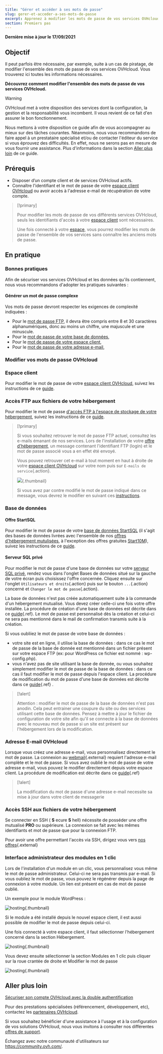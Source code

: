 ```yaml
---
title: "Gérer et accéder à ses mots de passe"
slug: gerer-et-acceder-a-ses-mots-de-passe
excerpt: Apprenez à modifier les mots de passe de vos services OVHcloud
section: Premiers pas
---
```


**Dernière mise à jour le 17/09/2021**

## Objectif

Il peut parfois être nécessaire, par exemple, suite à un cas de piratage, de modifier l'ensemble des mots de passe de vos services OVHcloud. Vous trouverez ici toutes les informations nécessaires.

**Découvrez comment modifier l'ensemble des mots de passe de vos services OVHcloud.**

> [!warning]
>
> OVHcloud met à votre disposition des services dont la configuration, la gestion et la responsabilité vous incombent. Il vous revient de ce fait d'en assurer le bon fonctionnement.
>
> Nous mettons à votre disposition ce guide afin de vous accompagner au mieux sur des tâches courantes. Néanmoins, nous vous recommandons de faire appel à un prestataire spécialisé et/ou de contacter l'éditeur du service si vous éprouvez des difficultés. En effet, nous ne serons pas en mesure de vous fournir une assistance. Plus d'informations dans la section [Aller plus loin](#aller-plus-loin) de ce guide.
>

## Prérequis

- Disposer d’un compte client et de services OVHcloud actifs.
- Connaître l'identifiant et le mot de passe de votre [espace client OVHcloud](https://www.ovh.com/auth/?action=gotomanager&from=https://www.ovh.com/fr/&ovhSubsidiary=fr) ou avoir accès à l'adresse e-mail de récupération de votre compte.

> [!primary]
>
> Pour modifier les mots de passe de vos différents services OVHcloud, seuls les identifiants d'accès à votre [espace client](https://www.ovh.com/auth/?action=gotomanager&from=https://www.ovh.com/fr/&ovhSubsidiary=fr) sont nécessaires.
>
> Une fois connecté à votre [espace](https://www.ovh.com/auth/?action=gotomanager&from=https://www.ovh.com/fr/&ovhSubsidiary=fr), vous pourrez modifier les mots de passe de l'ensemble de vos services sans connaître les anciens mots de passe.
>

## En pratique

### Bonnes pratiques

Afin de sécuriser vos services OVHcloud et les données qu'ils contiennent, nous vous recommandons d'adopter les pratiques suivantes : 

#### Générer un mot de passe complexe

Vos mots de passe devront respecter les exigences de complexité indiquées : 

- Pour le [mot de passe FTP](), il devra être compris entre 8 et 30 caractères alphanumériques, donc au moins un chiffre, une majuscule et une minuscule.
- Pour le [mot de passe de votre base de données](),
- Pour le [mot de passe de votre espace client](),
- Pour le [mot de passe de votre adresse e-mail](), 



### Modifier vos mots de passe OVHcloud

### Espace client

Pour modifier le mot de passe de votre [espace client OVHcloud](https://www.ovh.com/auth/?action=gotomanager&from=https://www.ovh.com/fr/&ovhSubsidiary=fr), suivez les instructions de ce [guide](https://docs.ovh.com/fr/customer/gerer-son-mot-de-passe/#modifier-votre-mot-de-passe).

### Accès FTP aux fichiers de votre hébergement

Pour modifier le mot de passe [d'accès FTP à l'espace de stockage de votre hébergement](https://docs.ovh.com/fr/hosting/connexion-espace-stockage-ftp-hebergement-web/), suivez les instructions de ce [guide](https://docs.ovh.com/fr/hosting/modifier-mot-de-passe-utilisateur-ftp/).

> [!primary]
>
> Si vous souhaitez retrouver le mot de passe FTP actuel, consultez les e-mails émanant de nos services. Lors de l'installation de votre [offre d'hébergement](https://www.ovh.com/fr/hebergement-web/), un message contenant l'identifiant FTP (login) et le mot de passe associé vous a en effet été envoyé.
>
> Vous pouvez retrouver cet e-mail à tout moment en haut à droite de votre [espace client OVHcloud](https://www.ovh.com/auth/?action=gotomanager&from=https://www.ovh.com/fr/&ovhSubsidiary=fr) sur votre nom puis sur `E-mails de service`{.action}.
>
>![](images/.png){.thumbnail}
>
> Si vous avez par contre modifié le mot de passe indiqué dans ce message, vous devrez le modifier en suivant ces [instructions](https://docs.ovh.com/fr/hosting/modifier-mot-de-passe-utilisateur-ftp/).
>

### Base de données

#### Offre StartSQL

Pour modifier le mot de passe de votre [base de données StartSQL](https://www.ovh.com/fr/hebergement-web/options-sql.xml) (il s'agit des bases de données livrées avec l'ensemble de nos [offres d'hébergement mutulisées](https://www.ovh.com/fr/hebergement-web/), à l'exception des offres gratuites [Start10M](https://docs.ovh.com/fr/hosting/activer-start10m/)), suivez les instructions de ce [guide](https://docs.ovh.com/fr/hosting/modifier-mot-de-passe-base-de-donnees/).

#### Serveur SQL privé

Pour modifier le mot de passe d'une base de données sur votre [serveur SQL privé](https://docs.ovh.com/fr/hosting/premiers-pas-avec-sql-prive/), rendez vous dans l'onglet Bases de données situé sur la gauche de votre écran puis choisissez l'offre concernée. Cliquez ensuite sur l'onglet `Utilisateurs et droits`{.action} puis sur le bouton `...`{.action} concerné et `Changer le mot de passe`{.action}.

La base de données n'est pas créée automatiquement suite à la commande d'un hébergement mutualisé. Vous devez créer celle-ci une fois votre offre installée. La procédure de création d'une base de données est décrite dans ce [guide](https://docs.ovh.com/fr/hosting/creer-base-de-donnees/){.ref}. Le mot de passe est personnalisé dès la création et celui-ci ne sera pas mentionné dans le mail de confirmation transmis suite à la création.

Si vous oubliiez le mot de passe de votre base de données :

- votre site est en ligne, il utilise la base de données : dans ce cas le mot de passe de la base de donnée est mentionné dans un fichier présent sur votre espace FTP (ex: pour WordPress ce fichier est nommé : wp-config.php).
- vous n'avez pas de site utilisant la base de donnée, ou vous souhaitez simplement modifier le mot de passe de la base de données : dans ce cas il faut modifier le mot de passe depuis l'espace client. La procédure de modification du mot de passe d'une base de données est décrite dans ce [guide](https://docs.ovh.com/fr/hosting/modifier-mot-de-passe-base-de-donnees/){.ref} .

> [!alert]
>
> Attention : modifier le mot de passe de la base de données n'est pas anodin.
> Cela peut entrainer une coupure du site ou des services utilisant cette base de
> données.
> Pensez à mettre à jour le fichier de configuration de votre site afin qu'il se
> connecte à la base de données avec le nouveau mot de passe si un site est
> présent sur l'hébergement lors de la modification.
> 

### Adresse E-mail OVHcloud

Lorsque vous créez une adresse e-mail, vous personnalisez directement le mot de passe. La connexion au [webmail](https://www.ovh.com/fr/mail/){.external} requiert l'adresse e-mail complète et le mot de passe. Si vous avez oublié le mot de passe de votre adresse e-mail, vous pouvez le modifier directement depuis votre espace client. La procédure de modification est décrite dans ce [guide](https://docs.ovh.com/fr/emails/modifier-mot-de-passe-adresse-email/){.ref}

> [!alert]
>
> La modification du mot de passe d'une adresse e-mail necessite sa mise à jour
> dans votre client de messagerie
> 

### Accès SSH aux fichiers de votre hébergement

Se connecter en SSH ( **S** ecure  **S** hell) nécessite de posséder une offre mutualisé  **PRO**  ou supérieure. La connexion se fait avec les mêmes identifiants et mot de passe que pour la connexion FTP.

Pour avoir une offre permettant l'accès via SSH, dirigez vous vers [nos offres](https://www.ovh.com/fr/hebergement-web){.external}

### Interface administrateur des modules en 1 clic

Lors de l'installation d'un module en un clic, vous personnalisez vous même le mot de passe administrateur. Celui-ci ne sera pas transmis par e-mail. Si vous oubliez le mot de passe, vous pouvez le régénérer depuis la page de connexion à votre module. Un lien est présent en cas de mot de passe oublié.

Un exemple pour le module WordPress :

![hosting](images/2851.png){.thumbnail}

Si le module a été installé depuis le nouvel espace client, il est aussi possible de modifier le mot de passe depuis celui-ci.

Une fois connecté à votre espace client, il faut sélectionner l'hébergement concerné dans la section Hébergement.

![hosting](images/2855.png){.thumbnail}

Vous devez ensuite sélectionner la section Modules en 1 clic puis cliquer sur la roue crantée de droite et Modifier le mot de passe

![hosting](images/2854.png){.thumbnail}

## Aller plus loin <a name="aller-plus-loin"></a>

[Sécuriser son compte OVHcloud avec la double authentification](https://docs.ovh.com/fr/customer/securiser-son-compte-avec-une-2FA/)

Pour des prestations spécialisées (référencement, développement, etc), contactez les [partenaires OVHcloud](https://partner.ovhcloud.com/fr/).

Si vous souhaitez bénéficier d'une assistance à l'usage et à la configuration de vos solutions OVHcloud, nous vous invitons à consulter nos différentes [offres de support](https://www.ovhcloud.com/fr/support-levels/).

Échangez avec notre communauté d'utilisateurs sur <https://community.ovh.com/>.

